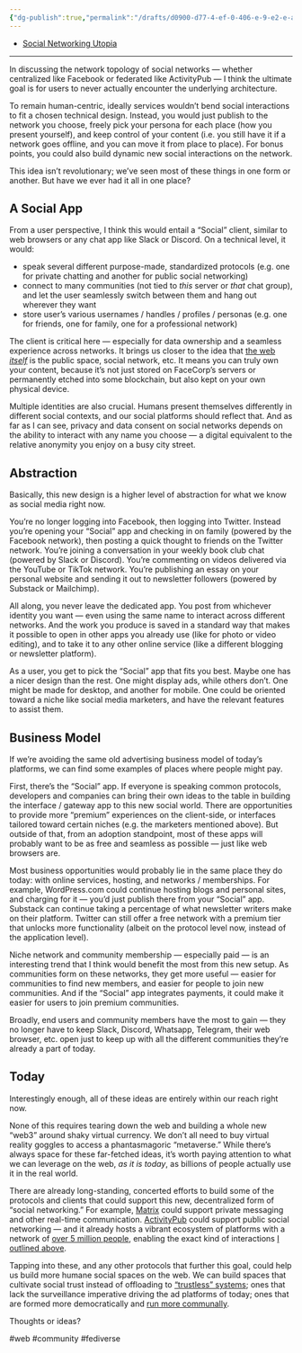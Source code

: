 ```yaml
---
{"dg-publish":true,"permalink":"/drafts/d0900-d77-4-ef-0-406-e-9-e2-e-af-0-d8-ccc-6763/","dgHomeLink":true,"dgPassFrontmatter":false}
---
```



- [Social Networking Utopia](https://write.as/matt/social-networking-utopia)

---
In discussing the network topology of social networks — whether centralized like Facebook or federated like ActivityPub — I think the ultimate goal is for users to never actually encounter the underlying architecture.

To remain human-centric, ideally services wouldn’t bend social interactions to fit a chosen technical design. Instead, you would just publish to the network you choose, freely pick your persona for each place (how you present yourself), and keep control of your content (i.e. you still have it if a network goes offline, and you can move it from place to place). For bonus points, you could also build dynamic new social interactions on the network.

This idea isn’t revolutionary; we’ve seen most of these things in one form or another. But have we ever had it all in one place?

<!--more-->

## A Social App

From a user perspective, I think this would entail a “Social” client, similar to web browsers or any chat app like Slack or Discord. On a technical level, it would:

* speak several different purpose-made, standardized protocols (e.g. one for private chatting and another for public social networking)
* connect to many communities (not tied to _this_ server or _that_ chat group), and let the user seamlessly switch between them and hang out wherever they want
* store user’s various usernames / handles / profiles / personas (e.g. one for friends, one for family, one for a professional network)

The client is critical here — especially for data ownership and a seamless experience across networks. It brings us closer to the idea that [the web ](https://twitter.com/ilikebeans/status/1538871808916602886)_[itself](https://twitter.com/ilikebeans/status/1538871808916602886)_ is the public space, social network, etc. It means you can truly own your content, because it’s not just stored on FaceCorp’s servers or permanently etched into some blockchain, but also kept on your own physical device.

Multiple identities are also crucial. Humans present themselves differently in different social contexts, and our social platforms should reflect that. And as far as I can see, privacy and data consent on social networks depends on the ability to interact with any name you choose — a digital equivalent to the relative anonymity you enjoy on a busy city street.

## Abstraction

Basically, this new design is a higher level of abstraction for what we know as social media right now.

You’re no longer logging into Facebook, then logging into Twitter. Instead you’re opening your “Social” app and checking in on family (powered by the Facebook network), then posting a quick thought to friends on the Twitter network. You’re joining a conversation in your weekly book club chat (powered by Slack or Discord). You’re commenting on videos delivered via the YouTube or TikTok network. You’re publishing an essay on your personal website and sending it out to newsletter followers (powered by Substack or Mailchimp).

All along, you never leave the dedicated app. You post from whichever identity you want — even using the same name to interact across different networks. And the work you produce is saved in a standard way that makes it possible to open in other apps you already use (like for photo or video editing), and to take it to any other online service (like a different blogging or newsletter platform).

As a user, you get to pick the “Social” app that fits you best. Maybe one has a nicer design than the rest. One might display ads, while others don’t. One might be made for desktop, and another for mobile. One could be oriented toward a niche like social media marketers, and have the relevant features to assist them.

## Business Model

If we’re avoiding the same old advertising business model of today’s platforms, we can find some examples of places where people might pay.

First, there’s the “Social” app. If everyone is speaking common protocols, developers and companies can bring their own ideas to the table in building the interface / gateway app to this new social world. There are opportunities to provide more “premium” experiences on the client-side, or interfaces tailored toward certain niches (e.g. the marketers mentioned above). But outside of that, from an adoption standpoint, most of these apps will probably want to be as free and seamless as possible — just like web browsers are.

Most business opportunities would probably lie in the same place they do today: with online services, hosting, and networks / memberships. For example, WordPress.com could continue hosting blogs and personal sites, and charging for it — you’d just publish there from your “Social” app. Substack can continue taking a percentage of what newsletter writers make on their platform. Twitter can still offer a free network with a premium tier that unlocks more functionality (albeit on the protocol level now, instead of the application level).

Niche network and community membership — especially paid — is an interesting trend that I think would benefit the most from this new setup. As communities form on these networks, they get more useful — easier for communities to find new members, and easier for people to join new communities. And if the “Social” app integrates payments, it could make it easier for users to join premium communities.

Broadly, end users and community members have the most to gain — they no longer have to keep Slack, Discord, Whatsapp, Telegram, their web browser, etc. open just to keep up with all the different communities they’re already a part of today.

## Today

Interestingly enough, all of these ideas are entirely within our reach right now.

None of this requires tearing down the web and building a whole new “web3” around shaky virtual currency. We don’t all need to buy virtual reality goggles to access a phantasmagoric “metaverse.” While there’s always space for these far-fetched ideas, it’s worth paying attention to what we can leverage on the web, _as it is today_, as billions of people actually use it in the real world.

There are already long-standing, concerted efforts to build some of the protocols and clients that could support this new, decentralized form of “social networking.” For example, [Matrix](https://matrix.org/) could support private messaging and other real-time communication. [ActivityPub](https://www.w3.org/TR/activitypub/) could support public social networking — and it already hosts a vibrant ecosystem of platforms with a network of [over 5 million people](https://thenewstack.io/the-fediverse-points-to-our-social-media-future-post-musk/#:\~:text=A%20statistics%20website%20called%20The,over%20the%20past%206%20months), enabling the exact kind of interactions [I outlined above](#abstraction).

Tapping into these, and any other protocols that further this goal, could help us build more humane social spaces on the web. We can build spaces that cultivate social trust instead of offloading to [“trustless” systems](https://newpublic.org/article/1933/why-blockchain-is-not-trustless); ones that lack the surveillance imperative driving the ad platforms of today; ones that are formed more democratically and [run more communally](https://runyourown.social/).

Thoughts or ideas? <!--comment-->

#web #community #fediverse